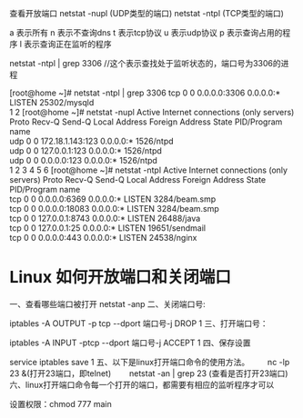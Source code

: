 查看开放端口
netstat -nupl (UDP类型的端口)
netstat -ntpl (TCP类型的端口)

a 表示所有
n 表示不查询dns
t 表示tcp协议
u 表示udp协议
p 表示查询占用的程序
l 表示查询正在监听的程序

netstat -ntpl | grep 3306 //这个表示查找处于监听状态的，端口号为3306的进程

[root@home ~]# netstat -ntpl | grep 3306
tcp        0      0 0.0.0.0:3306                0.0.0.0:*                   LISTEN      25302/mysqld   
1
2
[root@home ~]# netstat -nupl
Active Internet connections (only servers)
Proto Recv-Q Send-Q Local Address               Foreign Address             State       PID/Program name   
udp        0      0 172.18.1.143:123            0.0.0.0:*                               1526/ntpd           
udp        0      0 127.0.0.1:123               0.0.0.0:*                               1526/ntpd           
udp        0      0 0.0.0.0:123                 0.0.0.0:*                               1526/ntpd     
1
2
3
4
5
6
[root@home ~]# netstat -ntpl
Active Internet connections (only servers)
Proto Recv-Q Send-Q Local Address               Foreign Address             State       PID/Program name   
tcp        0      0 0.0.0.0:6369                0.0.0.0:*                   LISTEN      3284/beam.smp       
tcp        0      0 0.0.0.0:18083               0.0.0.0:*                   LISTEN      3284/beam.smp       
tcp        0      0 127.0.0.1:8743              0.0.0.0:*                   LISTEN      26488/java          
tcp        0      0 127.0.0.1:25                0.0.0.0:*                   LISTEN      19651/sendmail      
tcp        0      0 0.0.0.0:443                 0.0.0.0:*                   LISTEN      24538/nginx       


# Linux 如何开放端口和关闭端口
一、查看哪些端口被打开 netstat -anp
二、关闭端口号:

iptables -A OUTPUT -p tcp --dport 端口号-j DROP
1
三、打开端口号：

iptables -A INPUT -ptcp --dport  端口号-j ACCEPT
1
四、保存设置

service iptables save
1
五、以下是linux打开端口命令的使用方法。
　　nc -lp 23 &(打开23端口，即telnet)
　　netstat -an | grep 23 (查看是否打开23端口)
六、linux打开端口命令每一个打开的端口，都需要有相应的监听程序才可以

设置权限：chmod 777 main